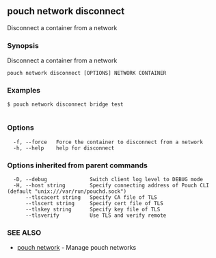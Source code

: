 ## pouch network disconnect

Disconnect a container from a network

### Synopsis

Disconnect a container from a network

```
pouch network disconnect [OPTIONS] NETWORK CONTAINER
```

### Examples

```
$ pouch network disconnect bridge test
	
```

### Options

```
  -f, --force   Force the container to disconnect from a network
  -h, --help    help for disconnect
```

### Options inherited from parent commands

```
  -D, --debug              Switch client log level to DEBUG mode
  -H, --host string        Specify connecting address of Pouch CLI (default "unix:///var/run/pouchd.sock")
      --tlscacert string   Specify CA file of TLS
      --tlscert string     Specify cert file of TLS
      --tlskey string      Specify key file of TLS
      --tlsverify          Use TLS and verify remote
```

### SEE ALSO

* [pouch network](pouch_network.md)	 - Manage pouch networks

